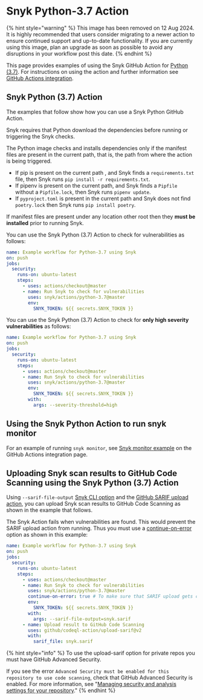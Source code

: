 # Snyk Python-3.7 Action

{% hint style="warning" %}
This image has been removed on 12 Aug 2024. It is highly recommended that users consider migrating to a newer action to ensure continued support and up-to-date functionality. If you are currently using this image, plan an upgrade as soon as possible to avoid any disruptions in your workflow post this date.
{% endhint %}

This page provides examples of using the Snyk GitHub Action for [Python (3.7)](https://github.com/snyk/actions/tree/master/python-3.7). For instructions on using the action and further information see [GitHub Actions integration](https://docs.snyk.io/integrations/ci-cd-integrations/github-actions-integration).

## Snyk Python (3.7) Action

The examples that follow show how you can use a Snyk Python GitHub Action.

Snyk requires that Python download the dependencies before running or triggering the Snyk checks.

The Python image checks and installs dependencies only if the manifest files are present in the current path, that is, the path from where the action is being triggered.

* If pip is present on the current path , and Snyk finds a `requirements.txt` file, then Snyk runs `pip install -r requirements.txt`.
* If pipenv is present on the current path, and Snyk finds a `Pipfile` without a `Pipfile.lock`, then Snyk runs `pipenv update`.
* If `pyproject.toml` is present in the current path and Snyk does not find `poetry.lock` then Snyk runs `pip install poetry`.

If manifest files are present under any location other root then they **must be installed** prior to running Snyk.

You can use the Snyk Python (3.7) Action to check for vulnerabilities as follows:

```yaml
name: Example workflow for Python-3.7 using Snyk
on: push
jobs:
  security:
    runs-on: ubuntu-latest
    steps:
      - uses: actions/checkout@master
      - name: Run Snyk to check for vulnerabilities
        uses: snyk/actions/python-3.7@master
        env:
          SNYK_TOKEN: ${{ secrets.SNYK_TOKEN }}
```

You can use the Snyk Python (3.7) Action to check for **only high severity vulnerabilities** as follows:

```yaml
name: Example workflow for Python-3.7 using Snyk
on: push
jobs:
  security:
    runs-on: ubuntu-latest
    steps:
      - uses: actions/checkout@master
      - name: Run Snyk to check for vulnerabilities
        uses: snyk/actions/python-3.7@master
        env:
          SNYK_TOKEN: ${{ secrets.SNYK_TOKEN }}
        with:
          args: --severity-threshold=high
```

## Using the Snyk Python Action to run snyk monitor

For an example of running `snyk monitor`, see [Snyk monitor example](https://docs.snyk.io/integrations/ci-cd-integrations/github-actions-integration#snyk-monitor-example) on the GitHub Actions integration page.

## Uploading Snyk scan results to GitHub Code Scanning using the Snyk Python (3.7) Action

Using `--sarif-file-output` [Snyk CLI option](https://docs.snyk.io/snyk-cli/cli-reference) and the [GitHub SARIF upload action](https://docs.github.com/en/code-security/secure-coding/uploading-a-sarif-file-to-github), you can upload Snyk scan results to GitHub Code Scanning as shown in the example that follows.

The Snyk Action fails when vulnerabilities are found. This would prevent the SARIF upload action from running. Thus you must use a [continue-on-error](https://docs.github.com/en/actions/reference/workflow-syntax-for-github-actions#jobsjob_idstepscontinue-on-error) option as shown in this example:

```yaml
name: Example workflow for Python-3.7 using Snyk
on: push
jobs:
  security:
    runs-on: ubuntu-latest
    steps:
      - uses: actions/checkout@master
      - name: Run Snyk to check for vulnerabilities
        uses: snyk/actions/python-3.7@master
        continue-on-error: true # To make sure that SARIF upload gets called
        env:
          SNYK_TOKEN: ${{ secrets.SNYK_TOKEN }}
        with:
          args: --sarif-file-output=snyk.sarif
      - name: Upload result to GitHub Code Scanning
        uses: github/codeql-action/upload-sarif@v2
        with:
          sarif_file: snyk.sarif
```

{% hint style="info" %}
To use the upload-sarif option for private repos you must have GitHub Advanced Security. &#x20;

If you see the error `Advanced Security must be enabled for this repository to use code scanning`, check that GitHub Advanced Security is enabled. For more information, see "[Managing security and analysis settings for your repository](https://docs.github.com/en/repositories/managing-your-repositorys-settings-and-features/enabling-features-for-your-repository/managing-security-and-analysis-settings-for-your-repository)."
{% endhint %}
